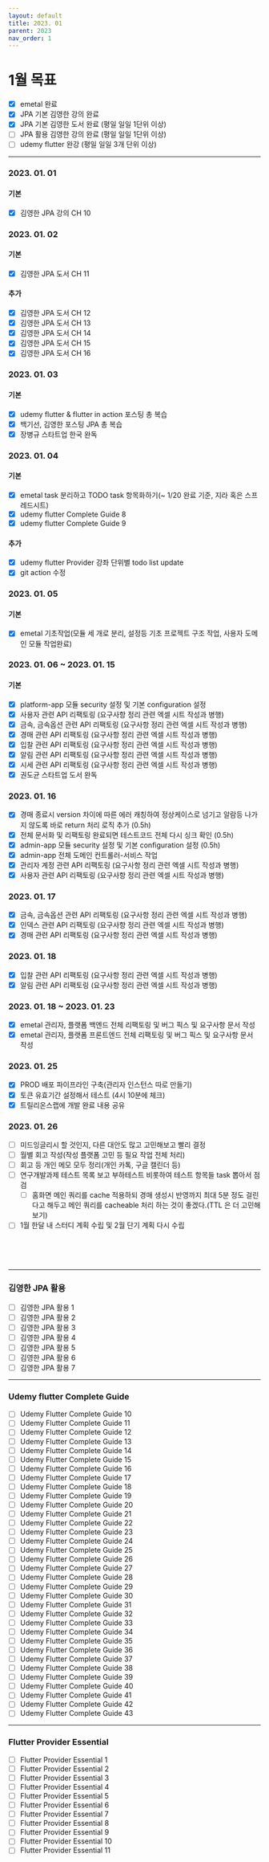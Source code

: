 ```yaml
---
layout: default
title: 2023. 01
parent: 2023
nav_order: 1
---
```


# 1월 목표
* [x] emetal 완료
* [x] JPA 기본 김영한 강의 완료
* [x] JPA 기본 김영한 도서 완료 (평일 일일 1단위 이상)
* [ ] JPA 활용 김영한 강의 완료 (평일 일일 1단위 이상)
* [ ] udemy flutter 완강 (평일 일일 3개 단위 이상)

<hr>

### 2023. 01. 01
#### 기본
* [x] 김영한 JPA 강의 CH 10

### 2023. 01. 02
#### 기본
* [x] 김영한 JPA 도서 CH 11

#### 추가
* [x] 김영한 JPA 도서 CH 12
* [x] 김영한 JPA 도서 CH 13
* [x] 김영한 JPA 도서 CH 14
* [x] 김영한 JPA 도서 CH 15
* [x] 김영한 JPA 도서 CH 16

### 2023. 01. 03
#### 기본
* [x] udemy flutter & flutter in action 포스팅 총 복습
* [x] 백기선, 김영한 포스팅 JPA 총 복습
* [x] 장병규 스타트업 한국 완독

### 2023. 01. 04
#### 기본
* [x] emetal task 분리하고 TODO task 항목화하기(~ 1/20 완료 기준, 지라 혹은 스프레드시트)
* [x] udemy flutter Complete Guide 8
* [x] udemy flutter Complete Guide 9

#### 추가
* [x] udemy flutter Provider 강좌 단위별 todo list update
* [x] git action 수정

### 2023. 01. 05
#### 기본
* [x] emetal 기초작업(모듈 세 개로 분리, 설정등 기초 프로젝트 구조 작업, 사용자 도메인 모듈 작업완료)

### 2023. 01. 06 ~ 2023. 01. 15
#### 기본
* [x] platform-app 모듈 security 설정 및 기본 configuration 설정
* [x] 사용자 관련 API 리팩토링 (요구사항 정리 관련 엑셀 시트 작성과 병행)
* [x] 금속, 금속옵션 관련 API 리팩토링 (요구사항 정리 관련 엑셀 시트 작성과 병행)
* [x] 경매 관련 API 리팩토링 (요구사항 정리 관련 엑셀 시트 작성과 병행)
* [x] 입찰 관련 API 리팩토링 (요구사항 정리 관련 엑셀 시트 작성과 병행)
* [x] 알림 관련 API 리팩토링 (요구사항 정리 관련 엑셀 시트 작성과 병행)
* [x] 시세 관련 API 리팩토링 (요구사항 정리 관련 엑셀 시트 작성과 병행)
* [x] 권도균 스타트업 도서 완독

### 2023. 01. 16
- [x] 경매 종료시 version 차이에 따른 에러 캐칭하여 정상케이스로 넘기고 알람등 나가지 않도록 바로 return 처리 로직 추가 (0.5h)
- [x] 전체 문서화 및 리팩토링 완료되면 테스트코드 전체 다시 싱크 확인 (0.5h)
- [x] admin-app 모듈 security 설정 및 기본 configuration 설정 (0.5h)
- [x] admin-app 전체 도메인 컨트롤러-서비스 작업  
- [x] 관리자 계정 관련 API 리팩토링 (요구사항 정리 관련 엑셀 시트 작성과 병행)
- [x] 사용자 관련 API 리팩토링 (요구사항 정리 관련 엑셀 시트 작성과 병행)

### 2023. 01. 17
- [x] 금속, 금속옵션 관련 API 리팩토링 (요구사항 정리 관련 엑셀 시트 작성과 병행)
- [x] 인덱스 관련 API 리팩토링 (요구사항 정리 관련 엑셀 시트 작성과 병행)
- [x] 경매 관련 API 리팩토링 (요구사항 정리 관련 엑셀 시트 작성과 병행)

### 2023. 01. 18
- [x] 입찰 관련 API 리팩토링 (요구사항 정리 관련 엑셀 시트 작성과 병행)
- [x] 알림 관련 API 리팩토링 (요구사항 정리 관련 엑셀 시트 작성과 병행)

### 2023. 01. 18 ~ 2023. 01. 23
- [x] emetal 관리자, 플랫폼 백엔드 전체 리팩토링 및 버그 픽스 및 요구사항 문서 작성
- [x] emetal 관리자, 플랫폼 프론트엔드 전체 리팩토링 및 버그 픽스 및 요구사항 문서 작성

### 2023. 01. 25
- [x] PROD 배포 파이프라인 구축(관리자 인스턴스 따로 만들기)
- [x] 토큰 유효기간 설정해서 테스트 (4시 10분에 체크)
- [x] 트릴리온스랩에 개발 완료 내용 공유

### 2023. 01. 26
- [ ] 미드잉글리시 할 것인지, 다른 대안도 많고 고민해보고 빨리 결정
- [ ] 월별 회고 작성(작성 플랫폼 고민 등 필요 작업 전체 처리)
- [ ] 회고 등 개인 메모 모두 정리(개인 카톡, 구글 캘린더 등)
- [ ] 연구개발과제 테스트 목록 보고 부하테스트 비롯하여 테스트 항목들 task 뽑아서 점검
  - [ ] 홈화면 메인 쿼리를 cache 적용하되 경매 생성시 반영까지 최대 5분 정도 걸린다고 해두고 메인 쿼리를 cacheable 처리 하는 것이 좋겠다.(TTL 은 더 고민해보기)
- [ ] 1월 한달 내 스터디 계획 수립 및 2월 단기 계획 다시 수립

<br>
<br>
<br>

<hr>

### 김영한 JPA 활용
* [ ] 김영한 JPA 활용 1
* [ ] 김영한 JPA 활용 2
* [ ] 김영한 JPA 활용 3
* [ ] 김영한 JPA 활용 4
* [ ] 김영한 JPA 활용 5
* [ ] 김영한 JPA 활용 6
* [ ] 김영한 JPA 활용 7

<hr>

### Udemy flutter Complete Guide
* [ ] Udemy Flutter Complete Guide 10
* [ ] Udemy Flutter Complete Guide 11
* [ ] Udemy Flutter Complete Guide 12
* [ ] Udemy Flutter Complete Guide 13
* [ ] Udemy Flutter Complete Guide 14
* [ ] Udemy Flutter Complete Guide 15
* [ ] Udemy Flutter Complete Guide 16
* [ ] Udemy Flutter Complete Guide 17
* [ ] Udemy Flutter Complete Guide 18
* [ ] Udemy Flutter Complete Guide 19
* [ ] Udemy Flutter Complete Guide 20
* [ ] Udemy Flutter Complete Guide 21
* [ ] Udemy Flutter Complete Guide 22
* [ ] Udemy Flutter Complete Guide 23
* [ ] Udemy Flutter Complete Guide 24
* [ ] Udemy Flutter Complete Guide 25
* [ ] Udemy Flutter Complete Guide 26
* [ ] Udemy Flutter Complete Guide 27
* [ ] Udemy Flutter Complete Guide 28
* [ ] Udemy Flutter Complete Guide 29
* [ ] Udemy Flutter Complete Guide 30
* [ ] Udemy Flutter Complete Guide 31
* [ ] Udemy Flutter Complete Guide 32
* [ ] Udemy Flutter Complete Guide 33
* [ ] Udemy Flutter Complete Guide 34
* [ ] Udemy Flutter Complete Guide 35
* [ ] Udemy Flutter Complete Guide 36
* [ ] Udemy Flutter Complete Guide 37
* [ ] Udemy Flutter Complete Guide 38
* [ ] Udemy Flutter Complete Guide 39
* [ ] Udemy Flutter Complete Guide 40
* [ ] Udemy Flutter Complete Guide 41
* [ ] Udemy Flutter Complete Guide 42
* [ ] Udemy Flutter Complete Guide 43

<hr>

### Flutter Provider Essential
* [ ] Flutter Provider Essential 1
* [ ] Flutter Provider Essential 2
* [ ] Flutter Provider Essential 3
* [ ] Flutter Provider Essential 4
* [ ] Flutter Provider Essential 5
* [ ] Flutter Provider Essential 6
* [ ] Flutter Provider Essential 7
* [ ] Flutter Provider Essential 8
* [ ] Flutter Provider Essential 9
* [ ] Flutter Provider Essential 10
* [ ] Flutter Provider Essential 11
